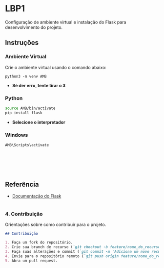 # LBP1

Configuração de ambiente virtual e instalação do Flask para desenvolvimento do projeto.

## Instruções

### Ambiente Virtual

Crie o ambiente virtual usando o comando abaixo:
```
python3 -m venv AMB
```

- **Sé der erro, tente tirar o 3**<br>
  
### Python

```bash
source AMB/bin/activate
pip install flask
```
- **Selecione o interpretador**<br>

### Windows
```
AMB\Scripts\activate
```
<br><br>
---
## Referência

- [Documentação do Flask](https://flask.palletsprojects.com/)
<br><br>

### 4. **Contribuição**

Orientações sobre como contribuir para o projeto.

```markdown
## Contribuição

1. Faça um fork do repositório.
2. Crie sua branch de recurso (`git checkout -b feature/nome_do_recurso`).
3. Faça suas alterações e commit (`git commit -m 'Adiciona um novo recurso'`).
4. Envie para o repositório remoto (`git push origin feature/nome_do_recurso`).
5. Abra um pull request.
